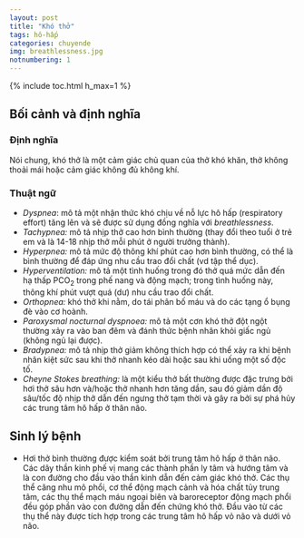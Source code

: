 ```yaml
---
layout: post
title: "Khó thở"
tags: hô-hấp
categories: chuyende
img: breathlessness.jpg
notnumbering: 1
---
```


{% include toc.html h_max=1 %}

## Bối cảnh và định nghĩa

### Định nghĩa

Nói chung, khó thở là một cảm giác chủ quan của thở khó khăn, thở không thoải mái hoặc cảm giác không đủ không khí.

### Thuật ngữ

- *Dyspnea*: mô tả một nhận thức khó chịu về nỗ lực hô hấp (respiratory effort) tăng lên và sẽ được sử dụng đồng nghĩa với *breathlessness*.
- *Tachypnea:* mô tả nhịp thở cao hơn bình thường (thay đổi theo tuổi ở trẻ em và là 14-18 nhịp thở mỗi phút ở người trưởng thành).
- *Hyperpnea:* mô tả mức độ thông khí phút cao hơn bình thường, có thể là bình thường để đáp ứng nhu cầu trao đổi chất (vd tập thể dục).
- *Hyperventilation:* mô tả một tình huống trong đó thở quá mức dẫn đến hạ thấp PCO<sub>2</sub> trong phế nang và động mạch; trong tình huống này, thông khí phút vượt quá (dư) nhu cầu trao đổi chất.
- *Orthopnea:* khó thở khi nằm, do tái phân bố máu và do các tạng ổ bụng đè vào cơ hoành.
- *Paroxysmal nocturnal dyspnoea:* mô tả một cơn khó thở đột ngột thường xảy ra vào ban đêm và đánh thức bệnh nhân khỏi giấc ngủ (không ngủ lại được).
- *Bradypnea:* mô tả nhịp thở giảm không thích hợp có thể xảy ra khi bệnh nhân kiệt sức sau khi thở nhanh kéo dài hoặc sau khi uống một số độc tố. 
- *Cheyne Stokes breathing:* là một kiểu thở bất thường được đặc trưng bởi hơi thở sâu hơn và/hoặc thở nhanh hơn tăng dần, sau đó giảm dần độ sâu/tốc độ nhịp thở dẫn đến ngưng thở tạm thời và gây ra bởi sự phá hủy các trung tâm hô hấp ở thân não.

## Sinh lý bệnh 
- Hơi thở bình thường được kiểm soát bởi trung tâm hô hấp ở thân não. Các dây thần kinh phế vị mang các thành phần ly tâm và hướng tâm và là con đường cho đầu vào thần kinh dẫn đến cảm giác khó thở. Các thụ thể căng nhu mô phổi, cơ thể động mạch cảnh và hóa chất tủy trung tâm, các thụ thể mạch máu ngoại biên và baroreceptor động mạch phổi đều góp phần vào con đường dẫn đến chứng khó thở. Đầu vào từ các thụ thể này được tích hợp trong các trung tâm hô hấp vỏ não và dưới vỏ não.












